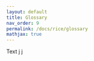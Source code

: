 ```yaml
---
layout: default
title: Glossary
nav_order: 9
permalink: /docs/rice/glossary
mathjax: true
---
```


Text j
j
